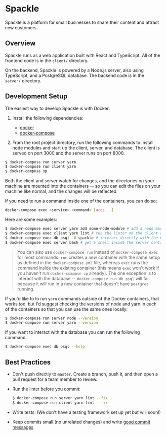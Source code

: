 # Spackle

Spackle is a platform for small businesses to share their content and attract new customers.

## Overview

Spackle runs as a web application built with React and TypeScript. All of the frontend code is in the `client/` directory.

On the backend, Spackle is powered by a Node.js server, also using TypeScript, and a PostgreSQL database. The backend code is in the `server/` directory.

## Development Setup

The easiest way to develop Spackle is with Docker:

1. Install the following dependencies:
    - [docker](https://docs.docker.com/get-docker/)
    - [docker-compose](https://docs.docker.com/compose/install/)

2. From the root project directory, run the following commands to install node modules and start up the client, server, and database. The client is served on port 3000 and the server runs on port 8000.

```bash
$ docker-compose run server yarn
$ docker-compose run client yarn
$ docker-compose up
```

Both the client and server watch for changes, and the directories on your machine are mounted into the containers -- so you can edit the files on your machine like normal, and the changes will be reflected.

If you need to run a command inside one of the containers, you can do so:

```bash
docker-compose exec <service> <command> [args...]
```

Here are some examples:

```bash
$ docker-compose exec server yarn add some-node-module # add a node module to the server
$ docker-compose exec client yarn lint # run the linter on the client code
$ docker-compose exec db psql -U spackle # interact directly with the PostgreSQL database
$ docker-compose exec server bash # get a shell inside the server container to run lots of commands
```

> You can also use `docker-compose run` instead of `docker-compose exec` for most commands. `run` creates a new container with the same setup as defined in the `docker-compose.yml` file, whereas `exec` runs the command inside the existing container (this means `exec` won't work if you haven't run `docker-compose up` already). The one exception is to interact with the database -- `docker-compose run db psql` will fail because it will run in a new container that doesn't have `postgres` running.

If you'd like to to run `yarn` commands outside of the Docker containers, that works too, but I'd suggest checking the versions of node and yarn in each of the containers so that you can use the same ones locally:

```bash
$ docker-compose run server node --version
$ docker-compose run server yarn --version
```

If you want to interact with the database you can run the following command.

```bash
$ docker-compose exec db psql --help
```

## Best Practices

- Don't push directly to `master`. Create a branch, push it, and then open a pull request for a team member to review.

- Run the linter before you commit:

    ```bash
    $ docker-compose run server yarn lint --fix
    $ docker-compose run client yarn lint --fix
    ```

- Write tests. (We don't have a testing framework set up yet but will soon!)

- Keep commits small (no unrelated changes) and write [good commit messages](https://chris.beams.io/posts/git-commit/#seven-rules).
